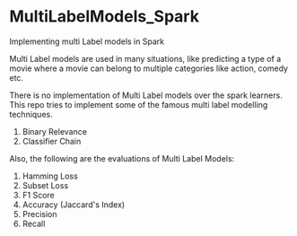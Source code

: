 # MultiLabelModels_Spark
Implementing multi Label models in Spark

Multi Label models are used in many situations, like predicting a type of a movie where a movie can belong to multiple categories like action, comedy etc.

There is no implementation of Multi Label models over the spark learners. This repo tries to implement some of the famous multi label modelling techniques.
1. Binary Relevance
2. Classifier Chain

Also, the following are the evaluations of Multi Label Models:
1. Hamming Loss
2. Subset Loss
3. F1 Score
4. Accuracy (Jaccard's Index)
5. Precision
6. Recall

